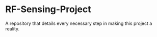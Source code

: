 # RF-Sensing-Project
A repository that details every necessary step in making this project a reality.
